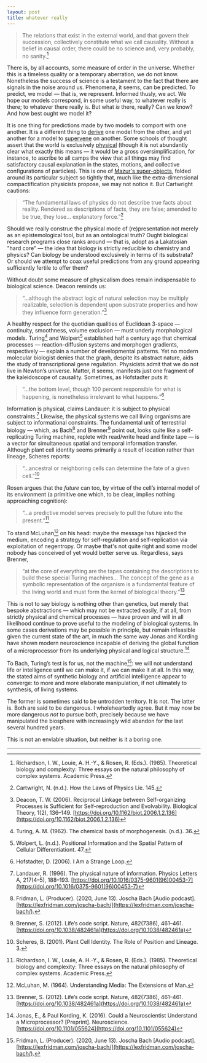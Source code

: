```yaml
---
layout: post
title: whatever really
---
```


> The relations that exist in the external world, and that govern their succession, collectively constitute what we call causality. Without a belief in causal order, there could be no science and, very probably, no sanity.[^1]

There is, by all accounts, some measure of order in the universe. Whether this is a timeless quality or a temporary aberration, we do not know. Nonetheless the success of science is a testament to the fact that there are signals in the noise around us. Phenomena, it seems, can be predicted. To predict, we model — that is, we represent. Informed thusly, we act. We hope our models correspond, in some useful way, to whatever really is there; to whatever there really is. But what *is* there, really? Can we know? And how best ought we model it?

It is one thing for predictions made by two models to comport with one another. It is a different thing to [derive](https://en.wikipedia.org/wiki/Formal_proof) one model from the other, and yet another for a model to [supervene](https://en.wikipedia.org/wiki/Supervenience) on another. Some schools of thought assert that the world is exclusively [physical](https://en.wikipedia.org/wiki/Physicalism) (though it is not abundantly clear what exactly this means &mdash; it would be a gross oversimplification, for instance, to ascribe to all camps the view that all things may find satisfactory causal explanation in the states, motions, and collective configurations of particles). This is one of [Mazur's super-objects](http://abel.math.harvard.edu/~mazur/preprints/when_is_one.pdf), folded around its particular subject so tightly that, much like the extra-dimensional compactification physicists propose, we may not notice it. But Cartwright cautions:

> “The fundamental laws of physics do not describe true facts about reality. Rendered as descriptions of facts, they are false; amended to be true, they lose... explanatory force.”[^2]

Should we really construe the physical mode of (re)presentation not merely as an epistemological tool, but as an ontological truth? Ought biological research programs close ranks around &mdash; that is, adopt as a Lakatosian "hard core" &mdash; the idea that biology is strictly reducible to chemistry and physics? Can biology be understood exclusively in terms of its substrata? Or should we attempt to coax useful predictions from any ground appearing sufficiently fertile to offer them?

Without doubt some measure of physicalism does remain indispensable to biological science. Deacon reminds us:

> “...although the abstract logic of natural selection may be multiply realizable, selection is dependent upon substrate properties and how they influence form generation.”[^3]

A healthy respect for the quotidian qualities of Euclidean 3-space — continuity, smoothness, volume exclusion — must underly morphological models. Turing[^4] and Wolpert[^5] established half a century ago that chemical processes — reaction-diffusion systems and morphogen gradients, respectively — explain a number of developmental patterns. Yet no modern molecular biologist denies that the graph, despite its abstract nature, aids the study of transcriptional gene regulation. Physicists admit that we do not live in Newton’s universe. Matter, it seems, manifests just one fragment of the kaleidoscope of causality. Sometimes, as Hofstadter puts it:

> “...the bottom level, though 100 percent responsible for what is happening, is nonetheless irrelevant to what happens.”[^6]

Information is physical, claims Landauer: it is subject to physical constraints.[^7] Likewise, the physical systems we call living organisms are subject to informational constraints. The fundamental unit of terrestrial biology — which, as Bach[^8] and Brenner[^9] point out, looks quite like a self-replicating Turing machine, replete with read/write head and finite tape — is a vector for simultaneous spatial and temporal information transfer. Although plant cell identity seems primarily a result of location rather than lineage, Scheres reports:

> “...ancestral or neighboring cells can determine the fate of a given cell.”[^10]

Rosen argues that the *future* can too, by virtue of the cell’s internal model of its environment (a primitive one which, to be clear, implies nothing approaching cognition):

> “...a predictive model serves precisely to pull the future into the present.”[^1]

To stand McLuhan[^11] on his head: maybe the message has hijacked the medium, encoding a strategy for self-regulation and self-replication via exploitation of negentropy. Or maybe that's not quite right and some model nobody has conceived of yet would better serve us. Regardless, says Brenner,

> “at the core of everything are the tapes containing the descriptions to build these special Turing machines… The concept of the gene as a symbolic representation of the organism is a fundamental feature of the living world and must form the kernel of biological theory.”[^9]

This is not to say biology is nothing other than genetics, but merely that bespoke abstractions — which may not be extracted easily, if at all, from strictly physical and chemical processes — have proven and will in all likelihood continue to prove useful to the modeling of biological systems. In some cases derivations may be possible in principle, but remain infeasible given the current state of the art, in much the same way Jonas and Kording have shown modern neuroscience incapable of deriving the global function of a microprocessor from its underlying physical and logical structure.[^12]

To Bach, Turing’s test is for us, not the machine[^8]: we will not understand life or intelligence until we can make it, if we can make it at all. In this way, the stated aims of synthetic biology and artificial intelligence appear to converge: to more and more elaborate manipulation, if not ultimately to synthesis, of living systems.

The former is sometimes said to be untrodden territory. It is not. The latter is. Both are said to be dangerous. I wholeheartedly agree. But it may now be more dangerous *not* to pursue both, precisely because we have manipulated the biosphere with increasingly wild abandon for the last several hundred years.

This is not an enviable situation, but neither is it a boring one.

---

[^1]: Richardson, I. W., Louie, A. H.-Y., & Rosen, R. (Eds.). (1985). Theoretical biology and complexity: Three essays on the natural philosophy of complex systems. Academic Press.

[^2]: Cartwright, N. (n.d.). How the Laws of Physics Lie. 145.

[^3]: Deacon, T. W. (2006). Reciprocal Linkage between Self-organizing Processes is Sufficient for Self-reproduction and Evolvability. Biological Theory, 1(2), 136–149. [https://doi.org/10.1162/biot.2006.1.2.136](https://doi.org/10.1162/biot.2006.1.2.136)

[^4]: Turing, A. M. (1962). The chemical basis of morphogenesis. (n.d.). 36.

[^5]: Wolpert, L. (n.d.). Positional Information and the Spatial Pattern of Cellular Differentiationt. 47.

[^6]: Hofstadter, D. (2006). I Am a Strange Loop.

[^7]: Landauer, R. (1996). The physical nature of information. Physics Letters A, 217(4–5), 188–193. [https://doi.org/10.1016/0375-9601(96)00453-7](https://doi.org/10.1016/0375-9601(96)00453-7)

[^8]: Fridman, L. (Producer). (2020, June 13). Joscha Bach [Audio podcast]. [https://lexfridman.com/joscha-bach/](https://lexfridman.com/joscha-bach/).

[^9]: Brenner, S. (2012). Life’s code script. Nature, 482(7386), 461–461. [https://doi.org/10.1038/482461a](https://doi.org/10.1038/482461a)

[^10]: Scheres, B. (2001). Plant Cell Identity. The Role of Position and Lineage. 3.

[^11]: McLuhan, M. (1964). Understanding Media: The Extensions of Man.

[^12]: Jonas, E., & Paul Kording, K. (2016). Could a Neuroscientist Understand a Microprocessor? [Preprint]. Neuroscience. [https://doi.org/10.1101/055624](https://doi.org/10.1101/055624)
